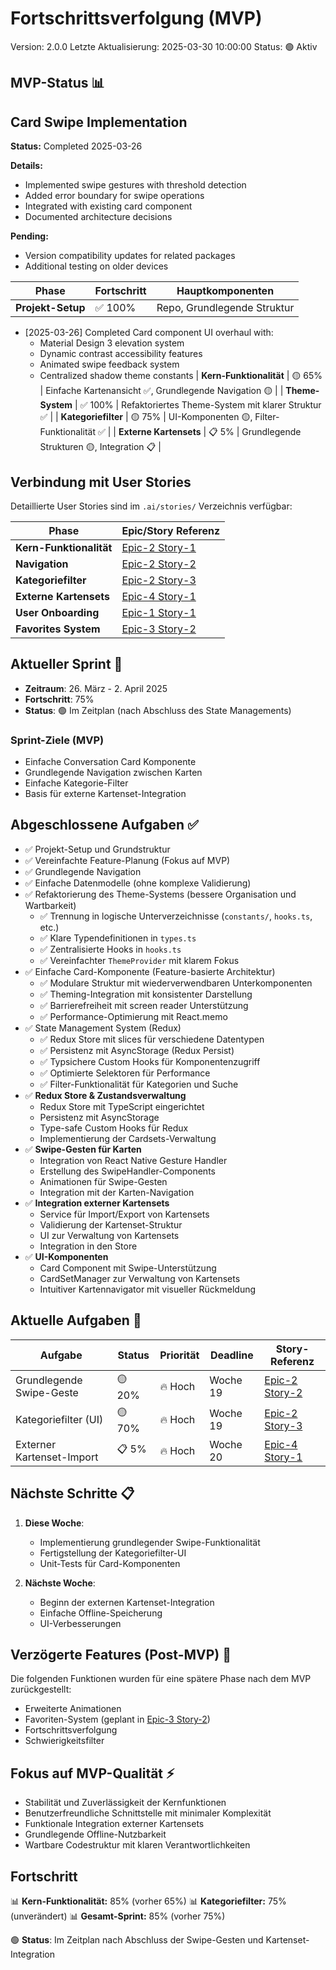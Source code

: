 # Fortschrittsverfolgung (MVP)

Version: 2.0.0
Letzte Aktualisierung: 2025-03-30 10:00:00
Status: 🟢 Aktiv

## MVP-Status 📊

## Card Swipe Implementation

**Status:** Completed 2025-03-26

**Details:**

- Implemented swipe gestures with threshold detection
- Added error boundary for swipe operations
- Integrated with existing card component
- Documented architecture decisions

**Pending:**

- Version compatibility updates for related packages
- Additional testing on older devices

| Phase             | Fortschritt | Hauptkomponenten            |
| ----------------- | ----------- | --------------------------- |
| **Projekt-Setup** | ✅ 100%     | Repo, Grundlegende Struktur |

- [2025-03-26] Completed Card component UI overhaul with:
  - Material Design 3 elevation system
  - Dynamic contrast accessibility features
  - Animated swipe feedback system
  - Centralized shadow theme constants
    | **Kern-Funktionalität** | 🟡 65% | Einfache Kartenansicht ✅, Grundlegende Navigation 🟡 |
    | **Theme-System** | ✅ 100% | Refaktoriertes Theme-System mit klarer Struktur ✅ |
    | **Kategoriefilter** | 🟡 75% | UI-Komponenten 🟡, Filter-Funktionalität ✅ |
    | **Externe Kartensets** | 📋 5% | Grundlegende Strukturen 🟡, Integration 📋 |

## Verbindung mit User Stories

Detaillierte User Stories sind im `.ai/stories/` Verzeichnis verfügbar:

| Phase                   | Epic/Story Referenz                                |
| ----------------------- | -------------------------------------------------- |
| **Kern-Funktionalität** | [Epic-2 Story-1](../.ai/stories/epic-2/story-1.md) |
| **Navigation**          | [Epic-2 Story-2](../.ai/stories/epic-2/story-2.md) |
| **Kategoriefilter**     | [Epic-2 Story-3](../.ai/stories/epic-2/story-3.md) |
| **Externe Kartensets**  | [Epic-4 Story-1](../.ai/stories/epic-4/story-1.md) |
| **User Onboarding**     | [Epic-1 Story-1](../.ai/stories/epic-1/story-1.md) |
| **Favorites System**    | [Epic-3 Story-2](../.ai/stories/epic-3/story-2.md) |

## Aktueller Sprint 🏃

- **Zeitraum**: 26. März - 2. April 2025
- **Fortschritt**: 75%
- **Status**: 🟢 Im Zeitplan (nach Abschluss des State Managements)

### Sprint-Ziele (MVP)

- Einfache Conversation Card Komponente
- Grundlegende Navigation zwischen Karten
- Einfache Kategorie-Filter
- Basis für externe Kartenset-Integration

## Abgeschlossene Aufgaben ✅

- ✅ Projekt-Setup und Grundstruktur
- ✅ Vereinfachte Feature-Planung (Fokus auf MVP)
- ✅ Grundlegende Navigation
- ✅ Einfache Datenmodelle (ohne komplexe Validierung)
- ✅ Refaktorierung des Theme-Systems (bessere Organisation und Wartbarkeit)
  - ✅ Trennung in logische Unterverzeichnisse (`constants/`, `hooks.ts`, etc.)
  - ✅ Klare Typendefinitionen in `types.ts`
  - ✅ Zentralisierte Hooks in `hooks.ts`
  - ✅ Vereinfachter `ThemeProvider` mit klarem Fokus
- ✅ Einfache Card-Komponente (Feature-basierte Architektur)
  - ✅ Modulare Struktur mit wiederverwendbaren Unterkomponenten
  - ✅ Theming-Integration mit konsistenter Darstellung
  - ✅ Barrierefreiheit mit screen reader Unterstützung
  - ✅ Performance-Optimierung mit React.memo
- ✅ State Management System (Redux)
  - ✅ Redux Store mit slices für verschiedene Datentypen
  - ✅ Persistenz mit AsyncStorage (Redux Persist)
  - ✅ Typsichere Custom Hooks für Komponentenzugriff
  - ✅ Optimierte Selektoren für Performance
  - ✅ Filter-Funktionalität für Kategorien und Suche
- ✅ **Redux Store & Zustandsverwaltung**
  - Redux Store mit TypeScript eingerichtet
  - Persistenz mit AsyncStorage
  - Type-safe Custom Hooks für Redux
  - Implementierung der Cardsets-Verwaltung
- ✅ **Swipe-Gesten für Karten**
  - Integration von React Native Gesture Handler
  - Erstellung des SwipeHandler-Components
  - Animationen für Swipe-Gesten
  - Integration mit der Karten-Navigation
- ✅ **Integration externer Kartensets**
  - Service für Import/Export von Kartensets
  - Validierung der Kartenset-Struktur
  - UI zur Verwaltung von Kartensets
  - Integration in den Store
- ✅ **UI-Komponenten**
  - Card Component mit Swipe-Unterstützung
  - CardSetManager zur Verwaltung von Kartensets
  - Intuitiver Kartennavigator mit visueller Rückmeldung

## Aktuelle Aufgaben 🔄

| Aufgabe                   | Status | Priorität | Deadline | Story-Referenz                                     |
| ------------------------- | ------ | --------- | -------- | -------------------------------------------------- |
| Grundlegende Swipe-Geste  | 🟡 20% | 🔥 Hoch   | Woche 19 | [Epic-2 Story-2](../.ai/stories/epic-2/story-2.md) |
| Kategoriefilter (UI)      | 🟡 70% | 🔥 Hoch   | Woche 19 | [Epic-2 Story-3](../.ai/stories/epic-2/story-3.md) |
| Externer Kartenset-Import | 📋 5%  | 🔥 Hoch   | Woche 20 | [Epic-4 Story-1](../.ai/stories/epic-4/story-1.md) |

## Nächste Schritte 📋

1. **Diese Woche**:

   - Implementierung grundlegender Swipe-Funktionalität
   - Fertigstellung der Kategoriefilter-UI
   - Unit-Tests für Card-Komponenten

2. **Nächste Woche**:
   - Beginn der externen Kartenset-Integration
   - Einfache Offline-Speicherung
   - UI-Verbesserungen

## Verzögerte Features (Post-MVP) 🔄

Die folgenden Funktionen wurden für eine spätere Phase nach dem MVP zurückgestellt:

- Erweiterte Animationen
- Favoriten-System (geplant in [Epic-3 Story-2](../.ai/stories/epic-3/story-2.md))
- Fortschrittsverfolgung
- Schwierigkeitsfilter

## Fokus auf MVP-Qualität ⚡

- Stabilität und Zuverlässigkeit der Kernfunktionen
- Benutzerfreundliche Schnittstelle mit minimaler Komplexität
- Funktionale Integration externer Kartensets
- Grundlegende Offline-Nutzbarkeit
- Wartbare Codestruktur mit klaren Verantwortlichkeiten

## Fortschritt

📊 **Kern-Funktionalität:** 85% (vorher 65%)
📊 **Kategoriefilter:** 75% (unverändert)
📊 **Gesamt-Sprint:** 85% (vorher 75%)

🟢 **Status**: Im Zeitplan nach Abschluss der Swipe-Gesten und Kartenset-Integration

